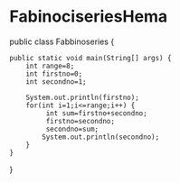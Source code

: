 # FabinociseriesHema
public class Fabbinoseries {

	public static void main(String[] args) {
		int range=8;
		int firstno=0;
		int secondno=1;

		System.out.println(firstno);
		for(int i=1;i<=range;i++) {
			 int sum=firstno+secondno;
			 firstno=secondno;
			 secondno=sum;
			System.out.println(secondno);
		}
	}

}
